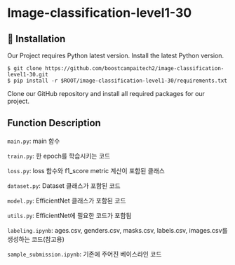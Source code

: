 # Image-classification-level1-30

## :floppy_disk: Installation
Our Project requires Python latest version. Install the latest Python version.

```
$ git clone https://github.com/boostcampaitech2/image-classification-level1-30.git
$ pip install -r $ROOT/image-classification-level1-30/requirements.txt
```
Clone our GitHub repository and install all required packages for our project.

## Function Description
`main.py`: main 함수

`train.py`: 한 epoch를 학습시키는 코드

`loss.py`: loss 함수와 f1_score metric 계산이 포함된 클래스

`dataset.py`: Dataset 클래스가 포함된 코드

`model.py`: EfficientNet 클래스가 포함된 코드

`utils.py`: EfficientNet에 필요한 코드가 포함됨

`labeling.ipynb`: ages.csv, genders.csv, masks.csv, labels.csv, images.csv를 생성하는 코드(참고용)

`sample_submission.ipynb`: 기존에 주어진 베이스라인 코드
